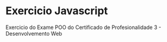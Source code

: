# Exercicio Javascript
Exercicio do Exame POO do Certificado de Profesionalidade 3 - Desenvolvemento Web

